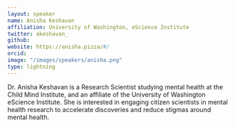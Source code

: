 ```yaml
---
layout: speaker
name: Anisha Keshavan
affiliation: University of Washington, eScience Institute
twitter: akeshavan_
github: 
website: https://anisha.pizza/#/
orcid: 
image: "/images/speakers/anisha.png"
type: lightning
---
```


Dr. Anisha Keshavan is a Research Scientist studying mental health at the Child Mind Institute, and an affiliate of the University of 
Washington eScience Institute. She is interested in engaging citizen scientists in mental health research to accelerate discoveries 
and reduce stigmas around mental health. 

